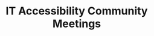 ---
title: IT Accessibility Community Meetings
event-type: recuring-event
event-frequency: bimonthly (once every two months)
layout: wide
start-date: #only fill in start date if the events spans multiple days
end-date: Tuesday, Aug 3 2021 #otherwise use end-date
overview: 
image:
image-alt: 
permalink: /event/it-accessibility-community-meetings/
---